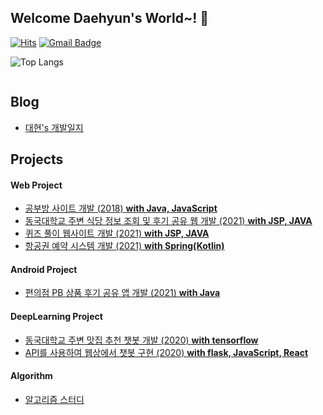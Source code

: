 ## Welcome Daehyun's World~! 👋

[![Hits](https://hits.seeyoufarm.com/api/count/incr/badge.svg?url=https%3A%2F%2Fgithub.com%2Fgjbae1212&count_bg=%23FFD5D5&title_bg=%23FF7575&icon=&icon_color=%23E7E7E7&title=VISIT&edge_flat=false)](https://hits.seeyoufarm.com)   [![Gmail Badge](https://img.shields.io/badge/Gmail-d14836?style=flat-square&logo=Gmail&logoColor=white&link=mailto:eogus0512@gmail.com)](mailto:eogus0512@gmail.com)
<!--
**eogus0512/eogus0512** is a ✨ _special_ ✨ repository because its `README.md` (this file) appears on your GitHub profile.

Here are some ideas to get you started: 

- 🔭 I’m currently working on ...
- 🌱 I’m currently learning ...
- 👯 I’m looking to collaborate on ...
- 🤔 I’m looking for help with ...
- 💬 Ask me about ...
- 📫 How to reach me: ...
- 😄 Pronouns: ...
- ⚡ Fun fact: ...
-->

![Top Langs](https://github-readme-stats.vercel.app/api/top-langs/?username=eogus0512&layout=compact)

<a href="https://github.com/eogus0512/eogus0512">
  <img align="center" src="https://github-readme-stats.vercel.app/api/top-langs/?username=eogus0512&hide=c%2B%2B,Jupyter Notebook&title_color=6aa6f8&text_color=8a919a&icon_color=6aa6f8&bg_color=0e1116" alt="" />
</a>

## Blog
- [대현's 개발일지](https://eogus0512.github.io)

## Projects
#### Web Project
  - [공부방 사이트 개발 (2018) **with Java, JavaScript**](https://github.com/eogus0512/Web_Project)
  - [동국대학교 주변 식당 정보 조회 및 후기 공유 웹 개발 (2021) **with JSP, JAVA**](https://github.com/ddolI98/DGU_restaurant_WebProject)
  - [퀴즈 풀이 웹사이트 개발 (2021) **with JSP, JAVA**](https://github.com/eogus0512/Quiz_WebProject)
  - [항공권 예약 시스템 개발 (2021) **with Spring(Kotlin)**](https://github.com/eogus0512/OnAir)

#### Android Project
  - [편의점 PB 상품 후기 공유 앱 개발 (2021) **with Java**](https://github.com/CSID-DGU/2021-1-OSSP2-Barcode-8)

#### DeepLearning Project
  - [동국대학교 주변 맛집 추천 챗봇 개발 (2020) **with tensorflow**](https://github.com/eogus0512/Chatbot_DeepLearning) 
  - [API를 사용하여 웹상에서 챗봇 구현 (2020) **with flask, JavaScript, React**](https://github.com/eogus0512/Chatbot_Project) 

#### Algorithm
  - [알고리즘 스터디](https://github.com/eogus0512/AlgorithmStudy)
